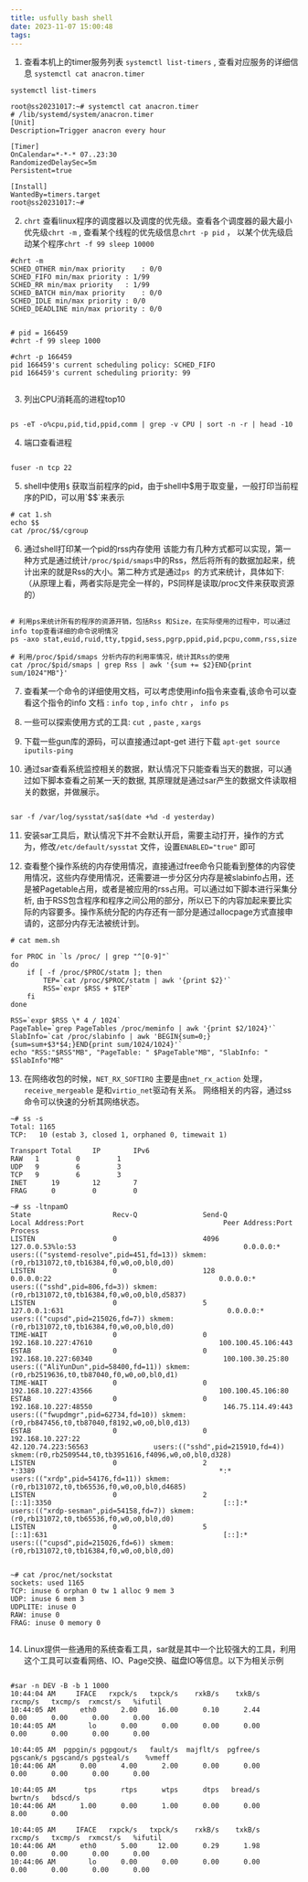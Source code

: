 ```yaml
---
title: usfully bash shell
date: 2023-11-07 15:00:48
tags:
---
```


1. 查看本机上的timer服务列表 `systemctl list-timers` , 查看对应服务的详细信息 `systemctl cat anacron.timer`
```shell
systemctl list-timers

root@ss20231017:~# systemctl cat anacron.timer
# /lib/systemd/system/anacron.timer
[Unit]
Description=Trigger anacron every hour

[Timer]
OnCalendar=*-*-* 07..23:30
RandomizedDelaySec=5m
Persistent=true

[Install]
WantedBy=timers.target
root@ss20231017:~#

```

2. `chrt` 查看linux程序的调度器以及调度的优先级。查看各个调度器的最大最小优先级`chrt -m` , 查看某个线程的优先级信息`chrt -p pid` ， 以某个优先级启动某个程序`chrt -f 99 sleep 10000` 

```shell
#chrt -m 
SCHED_OTHER min/max priority	: 0/0
SCHED_FIFO min/max priority	: 1/99
SCHED_RR min/max priority	: 1/99
SCHED_BATCH min/max priority	: 0/0
SCHED_IDLE min/max priority	: 0/0
SCHED_DEADLINE min/max priority	: 0/0


# pid = 166459
#chrt -f 99 sleep 1000

#chrt -p 166459
pid 166459's current scheduling policy: SCHED_FIFO
pid 166459's current scheduling priority: 99


```


3. 列出CPU消耗高的进程top10 
```shell

ps -eT -o%cpu,pid,tid,ppid,comm | grep -v CPU | sort -n -r | head -10

```


4. 端口查看进程

```shell

fuser -n tcp 22

```

5. shell中使用`$` 获取当前程序的pid，由于shell中$用于取变量，一般打印当前程序的PID，可以用`$$`来表示
```shell
# cat 1.sh
echo $$
cat /proc/$$/cgroup

```

6. 通过shell打印某一个pid的rss内存使用
该能力有几种方式都可以实现，第一种方式是通过统计`/proc/$pid/smaps`中的Rss，然后将所有的数据加起来，统计出来的就是Rss的大小。第二种方式是通过`ps `的方式来统计，具体如下:（从原理上看，两者实际是完全一样的，PS同样是读取/proc文件来获取资源的）

```shell

# 利用ps来统计所有的程序的资源开销，包括Rss 和Size，在实际使用的过程中，可以通过info top查看详细的命令说明情况
ps -axo stat,euid,ruid,tty,tpgid,sess,pgrp,ppid,pid,pcpu,comm,rss,size

# 利用/proc/$pid/smaps 分析内存的利用率情况，统计其Rss的使用
cat /proc/$pid/smaps | grep Rss | awk '{sum += $2}END{print sum/1024"MB"}' 

```

7. 查看某一个命令的详细使用文档，可以考虑使用info指令来查看,该命令可以查看这个指令的info 文档 : `info top` , `info chtr` ， `info ps `

8. 一些可以探索使用方式的工具: `cut `, `paste` , `xargs`


9. 下载一些gun库的源码，可以直接通过apt-get 进行下载 `apt-get source iputils-ping`


10. 通过sar查看系统监控相关的数据，默认情况下只能查看当天的数据，可以通过如下脚本查看之前某一天的数据, 其原理就是通过sar产生的数据文件读取相关的数据，并做展示。

```shell

sar -f /var/log/sysstat/sa$(date +%d -d yesterday)

```

11. 安装sar工具后，默认情况下并不会默认开启，需要主动打开，操作的方式为，修改`/etc/default/sysstat` 文件，设置`ENABLED="true"` 即可


12. 查看整个操作系统的内存使用情况，直接通过free命令只能看到整体的内容使用情况，这些内存使用情况，还需要进一步分区分内存是被slabinfo占用，还是被Pagetable占用，或者是被应用的rss占用。可以通过如下脚本进行采集分析, 由于RSS包含程序和程序之间公用的部分，所以已下的内容加起来要比实际的内容要多。操作系统分配的内存还有一部分是通过allocpage方式直接申请的，这部分内存无法被统计到。

```shell
# cat mem.sh

for PROC in `ls /proc/ | grep "^[0-9]"`
do
	if [ -f /proc/$PROC/statm ]; then
		TEP=`cat /proc/$PROC/statm | awk '{print $2}'`
		RSS=`expr $RSS + $TEP`
	fi
done

RSS=`expr $RSS \* 4 / 1024`
PageTable=`grep PageTables /proc/meminfo | awk '{print $2/1024}'`
SlabInfo=`cat /proc/slabinfo | awk 'BEGIN{sum=0;}{sum=sum+$3*$4;}END{print sum/1024/1024}'`
echo "RSS:"$RSS"MB", "PageTable: " $PageTable"MB", "SlabInfo: " $SlabInfo"MB"

```


13. 在网络收包的时候，`NET_RX_SOFTIRQ` 主要是由`net_rx_action` 处理，`receive_mergeable` 是和`virtio_net`驱动有关系。 网络相关的内容，通过ss命令可以快速的分析其网络状态。

```shell
~# ss -s
Total: 1165
TCP:   10 (estab 3, closed 1, orphaned 0, timewait 1)

Transport Total     IP        IPv6
RAW	  1         0         1
UDP	  9         6         3
TCP	  9         6         3
INET	  19        12        7
FRAG	  0         0         0

~# ss -ltnpamO
State                    Recv-Q                Send-Q                                Local Address:Port                                  Peer Address:Port                Process
LISTEN                   0                     4096                                  127.0.0.53%lo:53                                         0.0.0.0:*                    users:(("systemd-resolve",pid=451,fd=13)) skmem:(r0,rb131072,t0,tb16384,f0,w0,o0,bl0,d0)
LISTEN                   0                     128                                         0.0.0.0:22                                         0.0.0.0:*                    users:(("sshd",pid=806,fd=3)) skmem:(r0,rb131072,t0,tb16384,f0,w0,o0,bl0,d5837)
LISTEN                   0                     5                                         127.0.0.1:631                                        0.0.0.0:*                    users:(("cupsd",pid=215026,fd=7)) skmem:(r0,rb131072,t0,tb16384,f0,w0,o0,bl0,d0)
TIME-WAIT                0                     0                                    192.168.10.227:47610                               100.100.45.106:443
ESTAB                    0                     0                                    192.168.10.227:60340                                100.100.30.25:80                   users:(("AliYunDun",pid=58400,fd=11)) skmem:(r0,rb2519636,t0,tb87040,f0,w0,o0,bl0,d1)
TIME-WAIT                0                     0                                    192.168.10.227:43566                               100.100.45.106:80
ESTAB                    0                     0                                    192.168.10.227:48550                                146.75.114.49:443                  users:(("fwupdmgr",pid=62734,fd=10)) skmem:(r0,rb847456,t0,tb87040,f8192,w0,o0,bl0,d13)
ESTAB                    0                     0                                    192.168.10.227:22                                   42.120.74.223:56563                users:(("sshd",pid=215910,fd=4)) skmem:(r0,rb2509544,t0,tb3951616,f4096,w0,o0,bl0,d328)
LISTEN                   0                     2                                                 *:3389                                             *:*                    users:(("xrdp",pid=54176,fd=11)) skmem:(r0,rb131072,t0,tb65536,f0,w0,o0,bl0,d4685)
LISTEN                   0                     2                                             [::1]:3350                                          [::]:*                    users:(("xrdp-sesman",pid=54158,fd=7)) skmem:(r0,rb131072,t0,tb65536,f0,w0,o0,bl0,d0)
LISTEN                   0                     5                                             [::1]:631                                           [::]:*                    users:(("cupsd",pid=215026,fd=6)) skmem:(r0,rb131072,t0,tb16384,f0,w0,o0,bl0,d0)


~# cat /proc/net/sockstat
sockets: used 1165
TCP: inuse 6 orphan 0 tw 1 alloc 9 mem 3
UDP: inuse 6 mem 3
UDPLITE: inuse 0
RAW: inuse 0
FRAG: inuse 0 memory 0


```
14. Linux提供一些通用的系统查看工具，sar就是其中一个比较强大的工具，利用这个工具可以查看网络、IO、Page交换、磁盘IO等信息。以下为相关示例

```shell

#sar -n DEV -B -b 1 1000
10:44:04 AM     IFACE   rxpck/s   txpck/s    rxkB/s    txkB/s   rxcmp/s   txcmp/s  rxmcst/s   %ifutil
10:44:05 AM      eth0      2.00     16.00      0.10      2.44      0.00      0.00      0.00      0.00
10:44:05 AM        lo      0.00      0.00      0.00      0.00      0.00      0.00      0.00      0.00

10:44:05 AM  pgpgin/s pgpgout/s   fault/s  majflt/s  pgfree/s pgscank/s pgscand/s pgsteal/s    %vmeff
10:44:06 AM      0.00      4.00      2.00      0.00      0.00      0.00      0.00      0.00      0.00

10:44:05 AM       tps      rtps      wtps      dtps   bread/s   bwrtn/s   bdscd/s
10:44:06 AM      1.00      0.00      1.00      0.00      0.00      8.00      0.00

10:44:05 AM     IFACE   rxpck/s   txpck/s    rxkB/s    txkB/s   rxcmp/s   txcmp/s  rxmcst/s   %ifutil
10:44:06 AM      eth0      5.00     12.00      0.29      1.98      0.00      0.00      0.00      0.00
10:44:06 AM        lo      0.00      0.00      0.00      0.00      0.00      0.00      0.00      0.00

```
